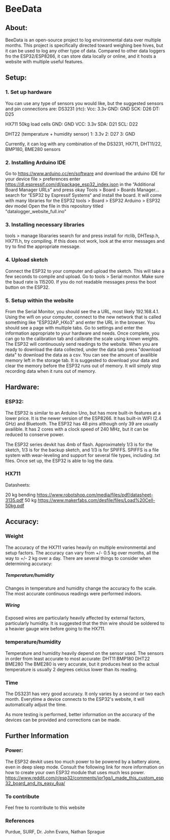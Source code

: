 # BeeData

## About:
BeeData is an open-source project to log environmental data over multiple months. This project is specifically directed toward weighing bee hives, but it can be used to log any other type of data. Compared to other data loggers fro the ESP32/ESP8266, it can store data locally or online, and it hosts a website with multiple useful features.

## Setup:
### 1. Set up hardware
You can use any type of sensors you would like, but the suggested sensors and pin connections are:
DS3231 (rtc):
Vcc: 3.3v
GND: GND
SCK: D26
DT: D25

HX711 50kg load cells
GND: GND
VCC: 3.3v
SDA: D21
SCL: D22

DHT22 (temperature + humidity sensor)
1: 3.3v
2: D27
3: GND

Currently, it can log with any combination of the DS3231, HX711, DHT11/22, BMP180, BME280 sensors

### 2. Installing Arduino IDE

Go to https://www.arduino.cc/en/software and download the arduino IDE for your device
file > preferences
enter https://dl.espressif.com/dl/package_esp32_index.json in the “Additional Board Manager URLs” and press okay
Tools > Board > Boards Manager…
search for “ESP32 by Espressif Systems“ and install the board.
It will come with many libraries for the ESP32
tools > Board > ESP32 Arduino > ESP32 dev model
Open the file in this repository titled "datalogger_website_full.ino"

### 3. Installing necessary libraries
tools >  manage libararies
search for and press install for
rtclib, DHTesp.h, HX711.h, try compiling. If this does not work, look at the error messages and try to find the appropriate message.

### 4. Upload sketch
Connect the ESP32 to your computer and upload the sketch. This will take a few seconds to compile and upload.
Go to tools > Serial monitor. Make sure the baud rate is 115200. If you do not readable messages press the boot button on the ESP32.

### 5. Setup within the website
From the Serial Monitor, you should see the a URL, most likely 192.168.4.1. Using the wifi on your computer, connect to the new network that is called something like "ESP32AP_HXo3" and enter the URL in the browser.
You should see a page with multiple tabs. Go to settings and enter the information appropriate to your hardware and needs.
Once complete, you can go to the calibration tab and calibrate the scale using known weights. The ESP32 will continuously send readings to the website.
When you are ready to download the data collected, under the data tab press "download data" to download the data as a csv. 
You can see the amount of availible memory left in the storage tab. It is suggested to download your data and clear the memory before the ESP32 runs out of memory. It will simply stop recording data when it runs out of memory.

## Hardware:
### ESP32:
The ESP32 is similar to an Arduino Uno, but has more built-in features at a lower price. It is the newer version of the ESP8266. It has built-in WIFI (2.4 GHz) and Bluetooth. The ESP32 has 48 pins although only 39 are usually availible. It has 2 cores with a clock speed of 240 MHz, but it can be reduced to conserve power.

The ESP32 series devkit has 4mb of flash. Approximately 1/3 is for the sketch, 1/3 is for the backup sketch, and 1/3 is for SPIFFS. SPIFFS is a file system with wear-leveling and support for several file types, including .txt files. Once set up, the ESP32 is able to log the data.

### HX711
Datasheets:

20 kg bending https://www.robotshop.com/media/files/pdf/datasheet-3135.pdf
50 kg https://www.makerfabs.com/desfile/files/Load%20Cell-50kg.pdf

## Accuracy:
### Weight
The accuracy of the HX711 varies heavily on multiple environmental and setup factors. The accuracy can vary from +/- 0.5 kg over months, all the way to +/- 2 kg over a day. There are several things to consider when determining accuracy:
##### Temperature/humidity
Changes in temperature and humidity change the accuracy fo the scale. The most accurate continuous readings were performed indoors.
##### Wiring
Exposed wires are particularly heavily affected by external factors, particularly humidity. It is suggested that the thin wire should be soldered to a heavier gauge wire before going to the HX711.
    
### temperature/humidity
Temperature and humidity heavily depend on the sensor used. The sensors in order from least accurate to most accurate:
DHT11
BMP180
DHT22
BME280
The BME280 is very accurate, but it produces heat so the actual temperature is usually 2 degrees celcius lower than its reading.

### Time
The DS3231 has very good accuracy. It only varies by a second or two each month. Everytime a device connects to the ESP32's website, it will automatically adjust the time. 
     
As more testing is performed, better information on the accuracy of the devices can be provided and corrections can be made.

## Further Information

### Power:
The ESP32 devkit uses too much power to be powered by a battery alone, even in deep sleep mode. Consult the following link for more information on how to create your own ESP32 module that uses much less power.
https://www.reddit.com/r/esp32/comments/jor1gq/i_made_this_custom_esp32_board_and_its_easy_4ua/

### To contribute
Feel free to rcontribute to this website

### References
Purdue, SURF, Dr. John Evans, Nathan Sprague
